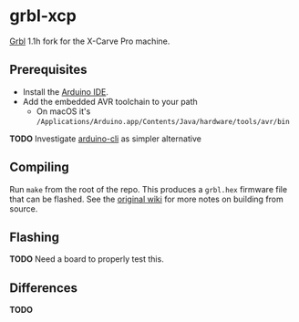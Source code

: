 # grbl-xcp

[Grbl](https://github.com/gnea/grbl) 1.1h fork for the X-Carve Pro machine.

## Prerequisites

* Install the [Arduino IDE](https://www.arduino.cc/en/Main/Software).
* Add the embedded AVR toolchain to your path
  - On macOS it's `/Applications/Arduino.app/Contents/Java/hardware/tools/avr/bin`

**TODO** Investigate [arduino-cli](https://github.com/arduino/arduino-cli) as simpler alternative

## Compiling

Run `make` from the root of the repo. This produces a `grbl.hex` firmware file that can be flashed. See the [original wiki](https://github.com/gnea/grbl/wiki/Compiling-Grbl) for more notes on building from source.

## Flashing

**TODO** Need a board to properly test this.

## Differences

**TODO**
